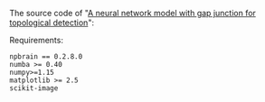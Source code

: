 
The source code of "[A neural network model with gap junction for topological detection](https://www.frontiersin.org/articles/10.3389/fncom.2020.571982/full)":

Requirements:

    npbrain == 0.2.8.0
    numba >= 0.40
    numpy>=1.15
    matplotlib >= 2.5
    scikit-image



